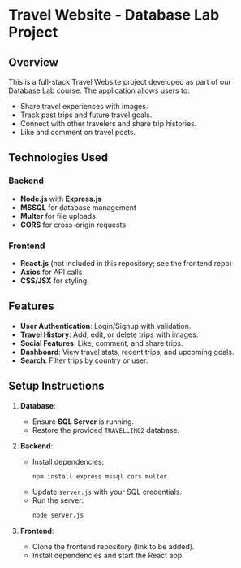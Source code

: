 # Travel Website - Database Lab Project  

## Overview  
This is a full-stack Travel Website project developed as part of our Database Lab course. The application allows users to:  
- Share travel experiences with images.  
- Track past trips and future travel goals.  
- Connect with other travelers and share trip histories.  
- Like and comment on travel posts.  

## Technologies Used  
### **Backend**  
- **Node.js** with **Express.js**  
- **MSSQL** for database management  
- **Multer** for file uploads  
- **CORS** for cross-origin requests  

### **Frontend**  
- **React.js** (not included in this repository; see the frontend repo)  
- **Axios** for API calls  
- **CSS/JSX** for styling  

## Features  
- **User Authentication**: Login/Signup with validation.  
- **Travel History**: Add, edit, or delete trips with images.  
- **Social Features**: Like, comment, and share trips.  
- **Dashboard**: View travel stats, recent trips, and upcoming goals.  
- **Search**: Filter trips by country or user.  

## Setup Instructions  
1. **Database**:  
   - Ensure **SQL Server** is running.  
   - Restore the provided `TRAVELLING2` database.  

2. **Backend**:  
   - Install dependencies:  
     ```bash
     npm install express mssql cors multer
     ```  
   - Update `server.js` with your SQL credentials.  
   - Run the server:  
     ```bash
     node server.js
     ```  

3. **Frontend**:  
   - Clone the frontend repository (link to be added).  
   - Install dependencies and start the React app.  

